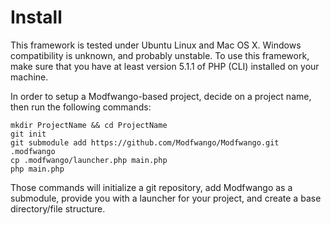 Install
=======

This framework is tested under Ubuntu Linux and Mac OS X.  Windows compatibility
is unknown, and probably unstable.  To use this framework, make sure that you
have at least version 5.1.1 of PHP (CLI) installed on your machine.

In order to setup a Modfwango-based project, decide on a project name, then run
the following commands:
```
mkdir ProjectName && cd ProjectName
git init
git submodule add https://github.com/Modfwango/Modfwango.git .modfwango
cp .modfwango/launcher.php main.php
php main.php
```

Those commands will initialize a git repository, add Modfwango as a submodule,
provide you with a launcher for your project, and create a base directory/file
structure.
